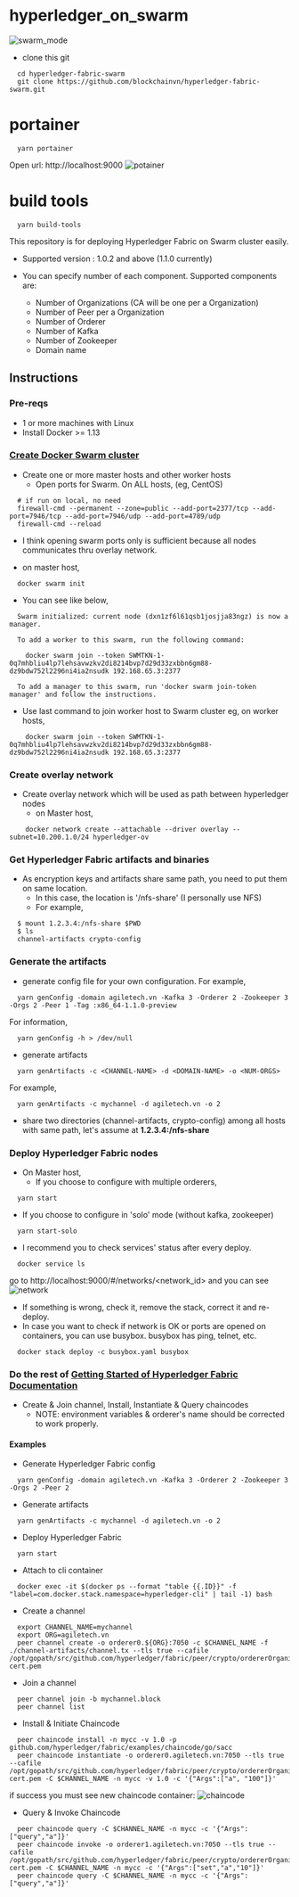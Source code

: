 # hyperledger_on_swarm

![swarm_mode](docs_images/swarm-diagram.png)

* clone this git

```
  cd hyperledger-fabric-swarm
  git clone https://github.com/blockchainvn/hyperledger-fabric-swarm.git
```

# portainer

```
  yarn portainer
```

Open url: http://localhost:9000
![potainer](docs_images/portainer.png)

# build tools

```
  yarn build-tools
```

This repository is for deploying Hyperledger Fabric on Swarm cluster easily.

* Supported version : 1.0.2 and above (1.1.0 currently)

- You can specify number of each component. Supported components are:

  * Number of Organizations (CA will be one per a Organization)
  * Number of Peer per a Organization
  * Number of Orderer
  * Number of Kafka
  * Number of Zookeeper
  * Domain name

## Instructions

### Pre-reqs

* 1 or more machines with Linux
* Install Docker >= 1.13

### [Create Docker Swarm cluster](https://docs.docker.com/engine/swarm/swarm-tutorial/)

* Create one or more master hosts and other worker hosts
  * Open ports for Swarm. On ALL hosts, (eg, CentOS)

```
  # if run on local, no need
  firewall-cmd --permanent --zone=public --add-port=2377/tcp --add-port=7946/tcp --add-port=7946/udp --add-port=4789/udp
  firewall-cmd --reload
```

* I think opening swarm ports only is sufficient because all nodes communicates thru overlay network.

- on master host,

```
  docker swarm init
```

* You can see like below,

```
  Swarm initialized: current node (dxn1zf6l61qsb1josjja83ngz) is now a manager.

  To add a worker to this swarm, run the following command:

    docker swarm join --token SWMTKN-1-0q7mhbliu4lp7lehsavwzkv2di8214bvp7d29d33zxbbn6gm88-dz9bdw752l2296ni4ia2nsudk 192.168.65.3:2377

  To add a manager to this swarm, run 'docker swarm join-token manager' and follow the instructions.
```

* Use last command to join worker host to Swarm cluster
  eg, on worker hosts,

```
    docker swarm join --token SWMTKN-1-0q7mhbliu4lp7lehsavwzkv2di8214bvp7d29d33zxbbn6gm88-dz9bdw752l2296ni4ia2nsudk 192.168.65.3:2377
```

### Create overlay network

* Create overlay network which will be used as path between hyperledger nodes
  * on Master host,

```
    docker network create --attachable --driver overlay --subnet=10.200.1.0/24 hyperledger-ov
```

### Get Hyperledger Fabric artifacts and binaries

* As encryption keys and artifacts share same path, you need to put them on same location.
  * In this case, the location is '/nfs-share' (I personally use NFS)
  * For example,

```
  $ mount 1.2.3.4:/nfs-share $PWD
  $ ls
  channel-artifacts crypto-config
```

### Generate the artifacts

* generate config file for your own configuration. For example,

```
  yarn genConfig -domain agiletech.vn -Kafka 3 -Orderer 2 -Zookeeper 3 -Orgs 2 -Peer 1 -Tag :x86_64-1.1.0-preview
```

For information,

```
  yarn genConfig -h > /dev/null
```

* generate artifacts

```
  yarn genArtifacts -c <CHANNEL-NAME> -d <DOMAIN-NAME> -o <NUM-ORGS>
```

For example,

```
  yarn genArtifacts -c mychannel -d agiletech.vn -o 2
```

* share two directories (channel-artifacts, crypto-config) among all hosts with same path, let's assume at **1.2.3.4:/nfs-share**

### Deploy Hyperledger Fabric nodes

* On Master host,
  * If you choose to configure with multiple orderers,

```
  yarn start
```

* If you choose to configure in 'solo' mode (without kafka, zookeeper)

```
  yarn start-solo
```

* I recommend you to check services' status after every deploy.

```
  docker service ls
```

go to http://localhost:9000/#/networks/<network_id> and you can see
![network](docs_images/network.png)

* If something is wrong, check it, remove the stack, correct it and re-deploy.
* In case you want to check if network is OK or ports are opened on containers, you can use busybox. busybox has ping, telnet, etc.

```
  docker stack deploy -c busybox.yaml busybox
```

### Do the rest of [Getting Started of Hyperledger Fabric Documentation](https://hyperledger-fabric.readthedocs.io/en/latest/getting_started.html)

* Create & Join channel, Install, Instantiate & Query chaincodes
  * NOTE: environment variables & orderer's name should be corrected to work properly.

#### Examples

* Generate Hyperledger Fabric config

```
  yarn genConfig -domain agiletech.vn -Kafka 3 -Orderer 2 -Zookeeper 3 -Orgs 2 -Peer 2
```

* Generate artifacts

```
  yarn genArtifacts -c mychannel -d agiletech.vn -o 2
```

* Deploy Hyperledger Fabric

```
  yarn start
```

* Attach to cli container

```
  docker exec -it $(docker ps --format "table {{.ID}}" -f "label=com.docker.stack.namespace=hyperledger-cli" | tail -1) bash
```

* Create a channel

```
  export CHANNEL_NAME=mychannel
  export ORG=agiletech.vn
  peer channel create -o orderer0.${ORG}:7050 -c $CHANNEL_NAME -f ./channel-artifacts/channel.tx --tls true --cafile /opt/gopath/src/github.com/hyperledger/fabric/peer/crypto/ordererOrganizations/$ORG/orderers/orderer0.${ORG}/msp/tlscacerts/tlsca.${ORG}-cert.pem
```

* Join a channel

```
  peer channel join -b mychannel.block
  peer channel list
```

* Install & Initiate Chaincode

```
  peer chaincode install -n mycc -v 1.0 -p github.com/hyperledger/fabric/examples/chaincode/go/sacc
  peer chaincode instantiate -o orderer0.agiletech.vn:7050 --tls true --cafile /opt/gopath/src/github.com/hyperledger/fabric/peer/crypto/ordererOrganizations/agiletech.vn/orderers/orderer0.agiletech.vn/msp/tlscacerts/tlsca.agiletech.vn-cert.pem -C $CHANNEL_NAME -n mycc -v 1.0 -c '{"Args":["a", "100"]}'
```

if success you must see new chaincode container:
![chaincode](docs_images/chaincode.png)

* Query & Invoke Chaincode

```
  peer chaincode query -C $CHANNEL_NAME -n mycc -c '{"Args":["query","a"]}'
  peer chaincode invoke -o orderer1.agiletech.vn:7050 --tls true --cafile /opt/gopath/src/github.com/hyperledger/fabric/peer/crypto/ordererOrganizations/agiletech.vn/orderers/orderer1.agiletech.vn/msp/tlscacerts/tlsca.agiletech.vn-cert.pem -C $CHANNEL_NAME -n mycc -c '{"Args":["set","a","10"]}'
  peer chaincode query -C $CHANNEL_NAME -n mycc -c '{"Args":["query","a"]}'
```
